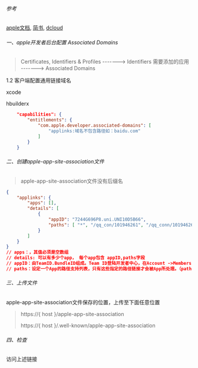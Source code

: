 ###### 参考

[apple文档](https://developer.apple.com/library/archive/documentation/General/Conceptual/AppSearch/UniversalLinks.html), [简书](https://www.jianshu.com/p/f1a1e1833eec), [dcloud](https://ask.dcloud.net.cn/article/36393#unilink)

######	一、apple开发者后台配置 Associated Domains

> Certificates, Identifiers & Profiles ------->  Identifiers 需要添加的应用 ------->  Associated Domains

1.2 客户端配置通用链接域名

xcode

hbuilderx

```json
    "capabilities": {  
        "entitlements": {  
            "com.apple.developer.associated-domains": [  
                "applinks:域名不包含路径如：baidu.com"  
            ]  
        }  
    }
```



###### 二、创建apple-app-site-association文件

> apple-app-site-association文件没有后缀名

```JSON
{
    "applinks": {
        "apps": [],
        "details": [
            {
                "appID": "7244G696P8.uni.UNI10D5B66",
                "paths": [ "*", "/qq_con/101946261", "/qq_conn/101946261", "/qq_con/101946261/*", "/qq_conn/101946261/*" ]
            }
        ]
    }
}
// apps：，其值必须是空数组
// details: 可以有多少个app， 每个app包含 appID,paths字段
// appID：由TeamID.BundleID组成。Team ID登陆开发者中心，在Account ->Membership可看到，BundleID（包名）可在Xcode中查看。
// paths：设定一个App的路径支持列表，只有这些指定的路径链接才会被App所处理。（paths是大小写敏感，*是通配符表示任意路径，一般填写这个就可以）。QQ互联每个地方写的路径不一样，不知道是qq_con还是qq_conn就全写了
```

###### 三、上传文件

apple-app-site-association文件保存的位置，上传至下面任意位置

> https://{ host }/apple-app-site-association
>
> https://{ host }/.well-known/apple-app-site-association



###### 四、检查

访问上述链接

